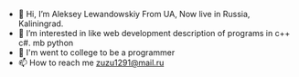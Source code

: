 - 👋 Hi, I’m Aleksey Lewandowskiy From UA, Now live in Russia, Kaliningrad.
- 👀 I’m interested in like web development description of programs in c++ c#. mb python
- 🌱 I'm went to college to be a programmer
- 📫 How to reach me  zuzu1291@mail.ru

<!---
Alekc1291/Alekc1291 is a ✨ special ✨ repository because its `README.md` (this file) appears on your GitHub profile.
You can click the Preview link to take a look at your changes.
--->

